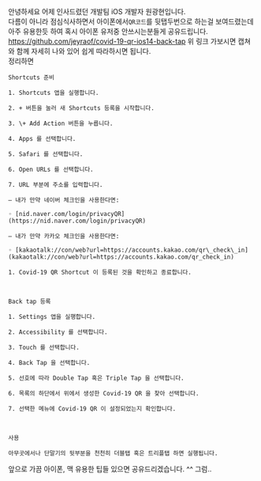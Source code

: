 안녕하세요 어제 인사드렸던 개발팀 iOS 개발자 원광현입니다.  
다름이 아니라 점심식사하면서 아이폰에서`QR코드`를 뒷탭두번으로 하는걸 보여드렸는데 아주 유용한듯 하여 혹시 아이폰 유저중 안쓰시는분들게  공유드립니다. 
https://github.com/jeyraof/covid-19-qr-ios14-back-tap
위 링크 가보시면 캡쳐와 함께 자세히 나와 있어 쉽게 따라하시면 됩니다.  
정리하면 
```
Shortcuts 준비

1. Shortcuts 앱을 실행합니다.

2. + 버튼을 눌러 새 Shortcuts 등록을 시작합니다.

3. \+ Add Action 버튼을 누릅니다.

4. Apps 를 선택합니다.

5. Safari 를 선택합니다.

6. Open URLs 를 선택합니다.

7. URL 부분에 주소를 입력합니다.

– 내가 만약 네이버 체크인을 사용한다면:

◦ [nid.naver.com/login/privacyQR](https://nid.naver.com/login/privacyQR)

– 내가 만약 카카오 체크인을 사용한다면:

◦ [kakaotalk://con/web?url=https://accounts.kakao.com/qr\_check\_in](kakaotalk://con/web?url=https://accounts.kakao.com/qr_check_in)

1. Covid-19 QR Shortcut 이 등록된 것을 확인하고 종료합니다.

  

Back tap 등록

1. Settings 앱을 실행합니다.

2. Accessibility 를 선택합니다.

3. Touch 를 선택합니다.

4. Back Tap 을 선택합니다.

5. 선호에 따라 Double Tap 혹은 Triple Tap 을 선택합니다.

6. 목록의 하단에서 위에서 생성한 Covid-19 QR 을 찾아 선택합니다.

7. 선택한 메뉴에 Covid-19 QR 이 설정되었는지 확인합니다.

  

사용

아무곳에서나 단말기의 뒷부분을 천천히 더블탭 혹은 트리플탭 하면 실행됩니다.
```
앞으로 가끔 아이폰, 맥 유용한 팁들 있으면 공유드리겠습니다. ^^  그럼.. 
